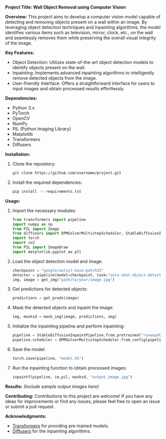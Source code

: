 **Project Title: Wall Object Removal using Computer Vision**

**Overview:**
This project aims to develop a computer vision model capable of detecting and removing objects present on a wall within an image. By leveraging object detection techniques and inpainting algorithms, the model identifies various items such as television, mirror, clock, etc., on the wall and seamlessly removes them while preserving the overall visual integrity of the image.

**Key Features:**
- Object Detection: Utilizes state-of-the-art object detection models to identify objects present on the wall.
- Inpainting: Implements advanced inpainting algorithms to intelligently remove detected objects from the image.
- User-friendly Interface: Offers a straightforward interface for users to input images and obtain processed results effortlessly.

**Dependencies:**
- Python 3.x
- PyTorch
- OpenCV
- NumPy
- PIL (Python Imaging Library)
- Matplotlib
- Transformers
- Diffusers

**Installation:**
1. Clone the repository:

   ```bash
   git clone https://github.com/username/project.git
   ```

2. Install the required dependencies:

   ```bash
   pip install -r requirements.txt
   ```

**Usage:**
1. Import the necessary modules:

   ```python
   from transformers import pipeline
   import numpy as np
   from PIL import Image
   from diffusers import DPMSolverMultistepScheduler, StableDiffusionInpaintPipeline
   import torch
   import cv2
   from PIL import ImageDraw
   import matplotlib.pyplot as plt
   ```

2. Load the object detection model and image:

   ```python
   checkpoint = "google/owlvit-base-patch32"
   detector = pipeline(model=checkpoint, task="zero-shot-object-detection")
   img, image = get_img("path/to/your/image.jpg")
   ```

3. Get predictions for detected objects:

   ```python
   predictions = get_preds(image)
   ```

4. Mask the detected objects and inpaint the image:

   ```python
   img, masksd = mask_img(image, predictions, img)
   ```

5. Initialize the inpainting pipeline and perform inpainting:

   ```python
   pipeline = StableDiffusionInpaintPipeline.from_pretrained("runwayml/stable-diffusion-inpainting", torch_dtype=torch.float32)
   pipeline.scheduler = DPMSolverMultistepScheduler.from_config(pipeline.scheduler.config)
   ```

6. Save the model:

   ```python
   torch.save(pipeline, "model.h5")
   ```

7. Run the inpainting function to obtain processed images:

   ```python
   inpaintf(pipeline, im_pil, masksd, "output_image.jpg")
   ```

**Results:**
*(Include sample output images here)*

**Contributing:**
Contributions to this project are welcome! If you have any ideas for improvements or find any issues, please feel free to open an issue or submit a pull request.

**Acknowledgments:**
- [Transformers](https://huggingface.co/transformers/) for providing pre-trained models.
- [Diffusers](https://github.com/CompVis/diffusion) for the inpainting algorithms.

 

